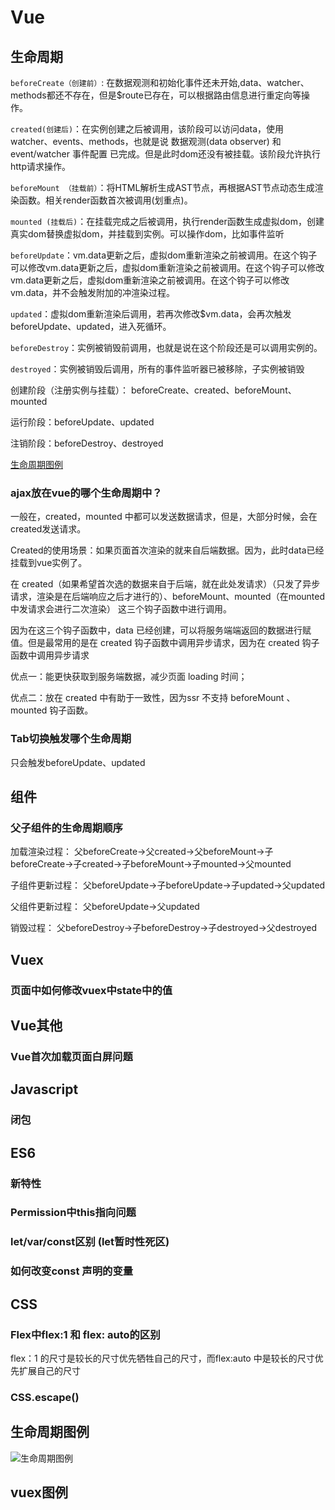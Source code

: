 # Vue

## 生命周期

`beforeCreate（创建前）`: 在数据观测和初始化事件还未开始,data、watcher、methods都还不存在，但是$route已存在，可以根据路由信息进行重定向等操作。

`created(创建后)`：在实例创建之后被调用，该阶段可以访问data，使用watcher、events、methods，也就是说 数据观测(data observer) 和event/watcher 事件配置 已完成。但是此时dom还没有被挂载。该阶段允许执行http请求操作。

`beforeMount （挂载前）`：将HTML解析生成AST节点，再根据AST节点动态生成渲染函数。相关render函数首次被调用(划重点)。

`mounted (挂载后)`：在挂载完成之后被调用，执行render函数生成虚拟dom，创建真实dom替换虚拟dom，并挂载到实例。可以操作dom，比如事件监听

`beforeUpdate`：vm.data更新之后，虚拟dom重新渲染之前被调用。在这个钩子可以修改vm.data更新之后，虚拟dom重新渲染之前被调用。在这个钩子可以修改vm.data更新之后，虚拟dom重新渲染之前被调用。在这个钩子可以修改vm.data，并不会触发附加的冲渲染过程。

`updated`：虚拟dom重新渲染后调用，若再次修改$vm.data，会再次触发beforeUpdate、updated，进入死循环。

`beforeDestroy`：实例被销毁前调用，也就是说在这个阶段还是可以调用实例的。

`destroyed`：实例被销毁后调用，所有的事件监听器已被移除，子实例被销毁

创建阶段（注册实例与挂载）： beforeCreate、created、beforeMount、mounted

运行阶段：beforeUpdate、updated

注销阶段：beforeDestroy、destroyed

[生命周期图例](#smzq)

### ajax放在vue的哪个生命周期中？

一般在，created，mounted 中都可以发送数据请求，但是，大部分时候，会在created发送请求。

Created的使用场景：如果页面首次渲染的就来自后端数据。因为，此时data已经挂载到vue实例了。

在 created（如果希望首次选的数据来自于后端，就在此处发请求）（只发了异步请求，渲染是在后端响应之后才进行的）、beforeMount、mounted（在mounted中发请求会进行二次渲染） 这三个钩子函数中进行调用。

因为在这三个钩子函数中，data 已经创建，可以将服务端端返回的数据进行赋值。但是最常用的是在 created 钩子函数中调用异步请求，因为在 created 钩子函数中调用异步请求

优点一：能更快获取到服务端数据，减少页面 loading 时间；

优点二：放在 created 中有助于一致性，因为ssr 不支持 beforeMount 、mounted 钩子函数。

### Tab切换触发哪个生命周期

只会触发beforeUpdate、updated

## 组件

### 父子组件的生命周期顺序

加载渲染过程： 父beforeCreate->父created->父beforeMount->子beforeCreate->子created->子beforeMount->子mounted->父mounted 

子组件更新过程： 父beforeUpdate->子beforeUpdate->子updated->父updated

父组件更新过程： 父beforeUpdate->父updated

销毁过程： 父beforeDestroy->子beforeDestroy->子destroyed->父destroyed

## Vuex

### 页面中如何修改vuex中state中的值

## Vue其他

### Vue首次加载页面白屏问题

## Javascript

### 闭包

## ES6

### 新特性

### Permission中this指向问题

### let/var/const区别 (let暂时性死区)

### 如何改变const 声明的变量

## CSS

### Flex中flex:1 和 flex: auto的区别

flex：1 的尺寸是较长的尺寸优先牺牲自己的尺寸，而flex:auto 中是较长的尺寸优先扩展自己的尺寸

### CSS.escape()

## 生命周期图例 

<span id="smzq"></span>

![`生命周期图例`](/assets/interview.png)

## vuex图例